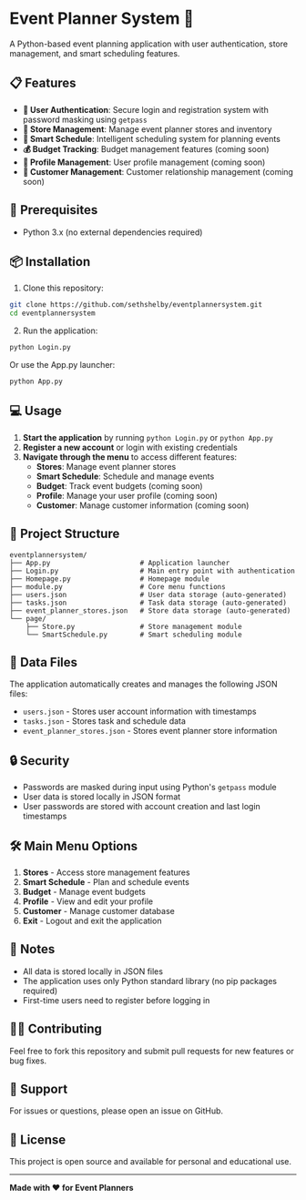 # Event Planner System 🎉

A Python-based event planning application with user authentication, store management, and smart scheduling features.

## 📋 Features

- **🔐 User Authentication**: Secure login and registration system with password masking using `getpass`
- **🏪 Store Management**: Manage event planner stores and inventory
- **📅 Smart Schedule**: Intelligent scheduling system for planning events
- **💰 Budget Tracking**: Budget management features (coming soon)
- **👤 Profile Management**: User profile management (coming soon)
- **👥 Customer Management**: Customer relationship management (coming soon)

## 🚀 Prerequisites

- Python 3.x (no external dependencies required)

## 📦 Installation

1. Clone this repository:
```bash
git clone https://github.com/sethshelby/eventplannersystem.git
cd eventplannersystem
```

2. Run the application:
```bash
python Login.py
```

Or use the App.py launcher:
```bash
python App.py
```

## 💻 Usage

1. **Start the application** by running `python Login.py` or `python App.py`
2. **Register a new account** or login with existing credentials
3. **Navigate through the menu** to access different features:
   - **Stores**: Manage event planner stores
   - **Smart Schedule**: Schedule and manage events
   - **Budget**: Track event budgets (coming soon)
   - **Profile**: Manage your user profile (coming soon)
   - **Customer**: Manage customer information (coming soon)

## 📁 Project Structure

```
eventplannersystem/
├── App.py                      # Application launcher
├── Login.py                    # Main entry point with authentication
├── Homepage.py                 # Homepage module
├── module.py                   # Core menu functions
├── users.json                  # User data storage (auto-generated)
├── tasks.json                  # Task data storage (auto-generated)
├── event_planner_stores.json   # Store data storage (auto-generated)
└── page/
    ├── Store.py                # Store management module
    └── SmartSchedule.py        # Smart scheduling module
```

## 📄 Data Files

The application automatically creates and manages the following JSON files:
- `users.json` - Stores user account information with timestamps
- `tasks.json` - Stores task and schedule data
- `event_planner_stores.json` - Stores event planner store information

## 🔒 Security

- Passwords are masked during input using Python's `getpass` module
- User data is stored locally in JSON format
- User passwords are stored with account creation and last login timestamps

## 🛠️ Main Menu Options

1. **Stores** - Access store management features
2. **Smart Schedule** - Plan and schedule events
3. **Budget** - Manage event budgets
4. **Profile** - View and edit your profile
5. **Customer** - Manage customer database
6. **Exit** - Logout and exit the application

## 📝 Notes

- All data is stored locally in JSON files
- The application uses only Python standard library (no pip packages required)
- First-time users need to register before logging in

## 👨‍💻 Contributing

Feel free to fork this repository and submit pull requests for new features or bug fixes.

## 📧 Support

For issues or questions, please open an issue on GitHub.

## 📜 License

This project is open source and available for personal and educational use.

---

**Made with ❤️ for Event Planners**


